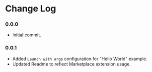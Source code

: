 # Change Log

### 0.0.0

- Initial commit.

### 0.0.1

- Added `Launch with args` configuration for "Hello World" example.
- Updated Readme to reflect Marketplace extension usage.
